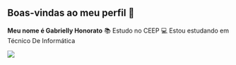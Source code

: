 ## Boas-vindas ao meu perfil 💙

**Meu nome é Gabrielly Honorato**
📚 Estudo no CEEP
💻 Estou estudando em Técnico De Informática

![](https://media1.tenor.com/m/5BYK-WS0__gAAAAd/cool-fun.gif)



